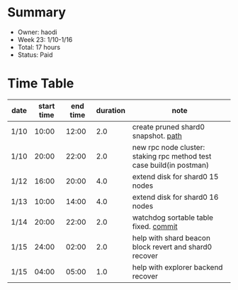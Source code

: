 # Summary
* Owner: haodi
* Week 23: 1/10-1/16
* Total:  17 hours
* Status: Paid

# Time Table
| date  | start time  | end time | duration  |  note |
|---|---|---|---|---|
| 1/10 | 10:00 | 12:00 | 2.0 | create pruned shard0 snapshot. [path](s3://pub.harmony.one/mainnet.min.pruned/harmony_db_0) 
| 1/10 | 20:00 | 22:00 | 2.0 | new rpc node cluster: staking rpc method test case build(in postman) |
| 1/12 | 16:00 | 20:00 | 4.0 | extend disk for shard0 15 nodes |
| 1/13 | 10:00 | 14:00 | 4.0 | extend disk for shard0 16 nodes |
| 1/14 | 20:00 | 22:00 | 2.0 | watchdog sortable table fixed. [commit](https://github.com/harmony-one/watchdog/commit/7d1f031b7a4629171b7a1d90e86c338dcfa19016) |
| 1/15 | 24:00 | 02:00 | 2.0 | help with shard beacon block revert and shard0 recover |
| 1/15 | 04:00 | 05:00 | 1.0 | help with explorer backend recover |
